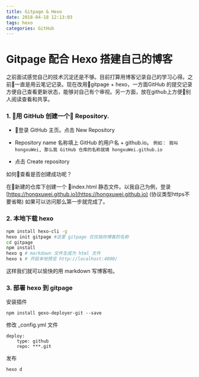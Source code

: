 ```yaml
---
title: Gitpage & Hexo
date: 2018-04-18 12:13:03
tags: hexo
categories: GitHub
---
```

# Gitpage 配合 Hexo 搭建自己的博客

之前面试感觉自己的技术沉淀还是不够。目前打算用博客记录自己的学习心得。之前一直是用云笔记记录。现在改用gitpage + hexo，一方面GitHub 的提交记录方便自己查看更新状态，能够对自己有个审视。另一方面，放在github上方便别人阅读查看和共享。

### 1. 用 GitHub 创建一个 Repository.

* 登录 GitHub 主页。点击 New Repository

* Repository name 名称填上 GitHub 的用户名 + github.io。 `例如： 我叫 hongxuWei, 那么我 GitHub 仓库的名称就填 hongxuWei.github.io`

* 点击 Create repository

如何查看是否创建成功呢？

在新建的仓库下创建一个 index.html 静态文件。以我自己为例，登录 [https://hongxuwei.github.io](https://hongxuwei.github.io)  (协议类型https不要省略)
如果可以访问那么第一步就完成了。

### 2. 本地下载 hexo

```bash
npm install hexo-cli -g
hexo init gitpage #这里 gitpage 仅仅指你博客的名称
cd gitpage
npm install
hexo g # markdown 文件生成为 html 文件
hexo s # 开启本地预览 http://localhost:4000/
```
这样我们就可以愉快的用 markdown 写博客啦。

### 3. 部署 hexo 到 gitpage

安装插件
```
npm install gexo-deployer-git --save
```

修改 _config.yml 文件
```
deploy:
    type: github
    repo: ***.git
```
发布
```
hexo d
```